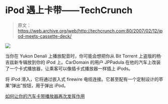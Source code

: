 # iPod 遇上卡带——TechCrunch

> 原文：<https://web.archive.org/web/http://techcrunch.com:80/2007/02/12/ipod-meets-cassette-deck/>

![](img/47551e76454bebdf75bc14ae6b58b2d3.png)

当你在 Yukon Denali 上播放配音时，你可能会想把你从 Bit Torrent 上盗版的杨·吉兹新专辑放到你的 iPod 上。CarDomain 的用户 JPPadula 在他的汽车上改装了一个卡式播放器，让乘客可以像插卡式播放器一样插上 iPods。

将 iPod 滑入，它将通过嵌入式 firewire 电缆连接。它甚至配有一个定制设计的苹果“弹出”按钮，用于弹出 iPod。

[如何让你的汽车卡带播放器再次发挥作用](https://web.archive.org/web/20210226165056/http://jalopnik.com/cars/novelties/how-to-make-your-car-cassette-player-useful-again-235450.php)